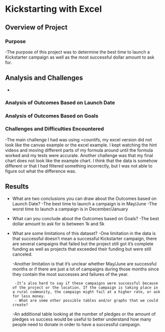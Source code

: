 
# Kickstarting with Excel

## Overview of Project

### Purpose
-The purpose of this project was to determine the best time to launch a Kickstarter campaign as well as the most successful dollar amount to ask for. 

## Analysis and Challenges
-
### Analysis of Outcomes Based on Launch Date

### Analysis of Outcomes Based on Goals

### Challenges and Difficulties Encountered
-The main challenge I had was using =countifs, my excel version did not look like the canvas example or the excel example. I kept watching the hint videos and moving different parts of my formula around until the formula worked and my tests were accurate. Another challenge was that my final chart does not look like the example chart. I think that the data is somehow different or that I had filtered something incorrectly, but I was not able to figure out what the difference was. 

## Results

- What are two conclusions you can draw about the Outcomes based on Launch Date?
	-The best time to launch a campaign is in May/June
-The worst time to launch a campaign is in December/January

- What can you conclude about the Outcomes based on Goals?
	-The best dollar amount to ask for is between 1k and 5k

- What are some limitations of this dataset?
	-One limitation in the data is that successful doesn’t mean a successful Kickstarter campaign, there are several campaigns that failed but the project still got it’s complete funding as well as projects that exceeded their funding but were still canceled. 

	-Another limitation is that it’s unclear whether May/June are successful months or if there are just a lot of campaigns during those 
months since they contain the most successes and failures of the year.

       -It’s also hard to say if these campaigns were successful because of the project or the location. If the campaign is taking place in a rural community, the campaign might fail at a higher rate, or ask for less money. 
       - What are some other possible tables and/or graphs that we could create?
	-An additional table looking at the number of pledges or the amount of pledges vs success would be useful to better understand how many people need to donate in order to have a successful campaign.
